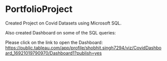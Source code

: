 # PortfolioProject
Created Project on Covid Datasets using Microsoft SQL.


Also created Dashboard on some of the SQL queries:

Please click on the link to open the Dashboard:  
https://public.tableau.com/app/profile/shobhit.singh7294/viz/CovidDashboard_16921019790970/Dashboard1?publish=yes
